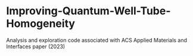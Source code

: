 # Improving-Quantum-Well-Tube-Homogeneity
Analysis and exploration code associated with ACS Applied Materials and Interfaces paper (2023)
